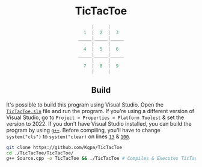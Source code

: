 <div align="center">

# TicTacToe
  
```cpp
|     |
1  |  2  |  3
_____|_____|_____
|     |
4  |  5  |  6
_____|_____|_____
|     |
7  |  8  |  9
|     |
```
  
## Build
  
</div>

It's possible to build this program using Visual Studio. Open the [`TicTacToe.sln`](https://github.com/Kqpa/TicTacToe/blob/master/TicTacToe.sln) file and run the program. If you're using a different version of Visual Studio, go to `Project > Properties > Platform Toolest` & set the version to 2022. If you don't have Visual Studio installed, you can build the program by using [`g++`](https://gcc.gnu.org/). Before compiling, you'll have to change `system("cls")` to `system("clear)` on lines [`13`](https://github.com/Kqpa/TicTacToe/blob/master/TicTacToe/Source.cpp#L13) & [`100`](https://github.com/Kqpa/TicTacToe/blob/master/TicTacToe/Source.cpp#L100).

```sh
git clone https://github.com/Kqpa/TicTacToe
cd ./TicTacToe/TicTacToe/
g++ Source.cpp -o TicTacToe && ./TicTacToe # Compiles & Executes TicTacToe
```

